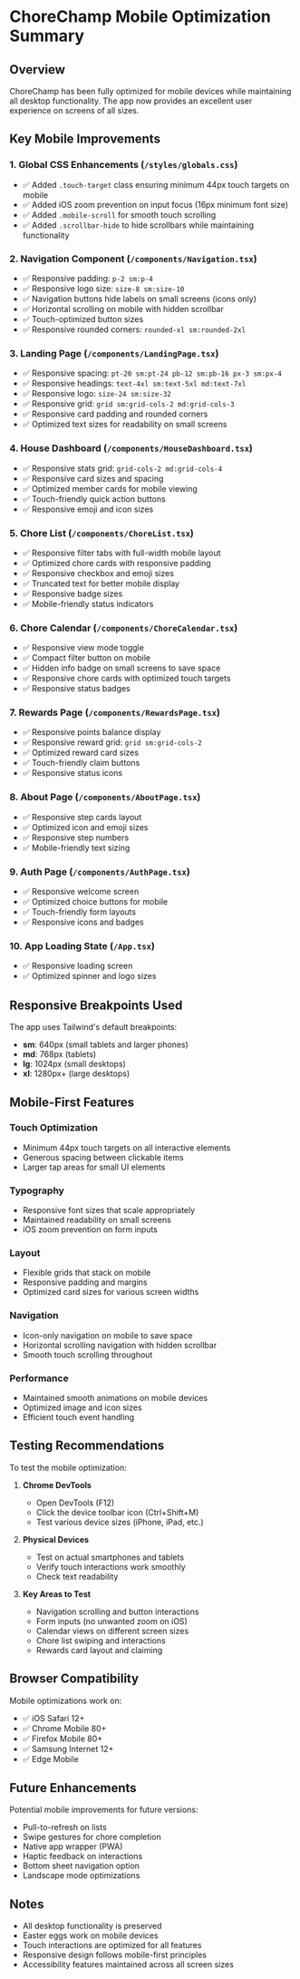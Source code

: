 # ChoreChamp Mobile Optimization Summary

## Overview
ChoreChamp has been fully optimized for mobile devices while maintaining all desktop functionality. The app now provides an excellent user experience on screens of all sizes.

## Key Mobile Improvements

### 1. **Global CSS Enhancements** (`/styles/globals.css`)
- ✅ Added `.touch-target` class ensuring minimum 44px touch targets on mobile
- ✅ Added iOS zoom prevention on input focus (16px minimum font size)
- ✅ Added `.mobile-scroll` for smooth touch scrolling
- ✅ Added `.scrollbar-hide` to hide scrollbars while maintaining functionality

### 2. **Navigation Component** (`/components/Navigation.tsx`)
- ✅ Responsive padding: `p-2 sm:p-4`
- ✅ Responsive logo size: `size-8 sm:size-10`
- ✅ Navigation buttons hide labels on small screens (icons only)
- ✅ Horizontal scrolling on mobile with hidden scrollbar
- ✅ Touch-optimized button sizes
- ✅ Responsive rounded corners: `rounded-xl sm:rounded-2xl`

### 3. **Landing Page** (`/components/LandingPage.tsx`)
- ✅ Responsive spacing: `pt-20 sm:pt-24 pb-12 sm:pb-16 px-3 sm:px-4`
- ✅ Responsive headings: `text-4xl sm:text-5xl md:text-7xl`
- ✅ Responsive logo: `size-24 sm:size-32`
- ✅ Responsive grid: `grid sm:grid-cols-2 md:grid-cols-3`
- ✅ Responsive card padding and rounded corners
- ✅ Optimized text sizes for readability on small screens

### 4. **House Dashboard** (`/components/HouseDashboard.tsx`)
- ✅ Responsive stats grid: `grid-cols-2 md:grid-cols-4`
- ✅ Responsive card sizes and spacing
- ✅ Optimized member cards for mobile viewing
- ✅ Touch-friendly quick action buttons
- ✅ Responsive emoji and icon sizes

### 5. **Chore List** (`/components/ChoreList.tsx`)
- ✅ Responsive filter tabs with full-width mobile layout
- ✅ Optimized chore cards with responsive padding
- ✅ Responsive checkbox and emoji sizes
- ✅ Truncated text for better mobile display
- ✅ Responsive badge sizes
- ✅ Mobile-friendly status indicators

### 6. **Chore Calendar** (`/components/ChoreCalendar.tsx`)
- ✅ Responsive view mode toggle
- ✅ Compact filter button on mobile
- ✅ Hidden info badge on small screens to save space
- ✅ Responsive chore cards with optimized touch targets
- ✅ Responsive status badges

### 7. **Rewards Page** (`/components/RewardsPage.tsx`)
- ✅ Responsive points balance display
- ✅ Responsive reward grid: `grid sm:grid-cols-2`
- ✅ Optimized reward card sizes
- ✅ Touch-friendly claim buttons
- ✅ Responsive status icons

### 8. **About Page** (`/components/AboutPage.tsx`)
- ✅ Responsive step cards layout
- ✅ Optimized icon and emoji sizes
- ✅ Responsive step numbers
- ✅ Mobile-friendly text sizing

### 9. **Auth Page** (`/components/AuthPage.tsx`)
- ✅ Responsive welcome screen
- ✅ Optimized choice buttons for mobile
- ✅ Touch-friendly form layouts
- ✅ Responsive icons and badges

### 10. **App Loading State** (`/App.tsx`)
- ✅ Responsive loading screen
- ✅ Optimized spinner and logo sizes

## Responsive Breakpoints Used

The app uses Tailwind's default breakpoints:
- **sm**: 640px (small tablets and larger phones)
- **md**: 768px (tablets)
- **lg**: 1024px (small desktops)
- **xl**: 1280px+ (large desktops)

## Mobile-First Features

### Touch Optimization
- Minimum 44px touch targets on all interactive elements
- Generous spacing between clickable items
- Larger tap areas for small UI elements

### Typography
- Responsive font sizes that scale appropriately
- Maintained readability on small screens
- iOS zoom prevention on form inputs

### Layout
- Flexible grids that stack on mobile
- Responsive padding and margins
- Optimized card sizes for various screen widths

### Navigation
- Icon-only navigation on mobile to save space
- Horizontal scrolling navigation with hidden scrollbar
- Smooth touch scrolling throughout

### Performance
- Maintained smooth animations on mobile devices
- Optimized image and icon sizes
- Efficient touch event handling

## Testing Recommendations

To test the mobile optimization:

1. **Chrome DevTools**
   - Open DevTools (F12)
   - Click the device toolbar icon (Ctrl+Shift+M)
   - Test various device sizes (iPhone, iPad, etc.)

2. **Physical Devices**
   - Test on actual smartphones and tablets
   - Verify touch interactions work smoothly
   - Check text readability

3. **Key Areas to Test**
   - Navigation scrolling and button interactions
   - Form inputs (no unwanted zoom on iOS)
   - Calendar views on different screen sizes
   - Chore list swiping and interactions
   - Rewards card layout and claiming

## Browser Compatibility

Mobile optimizations work on:
- ✅ iOS Safari 12+
- ✅ Chrome Mobile 80+
- ✅ Firefox Mobile 80+
- ✅ Samsung Internet 12+
- ✅ Edge Mobile

## Future Enhancements

Potential mobile improvements for future versions:
- Pull-to-refresh on lists
- Swipe gestures for chore completion
- Native app wrapper (PWA)
- Haptic feedback on interactions
- Bottom sheet navigation option
- Landscape mode optimizations

## Notes

- All desktop functionality is preserved
- Easter eggs work on mobile devices
- Touch interactions are optimized for all features
- Responsive design follows mobile-first principles
- Accessibility features maintained across all screen sizes
